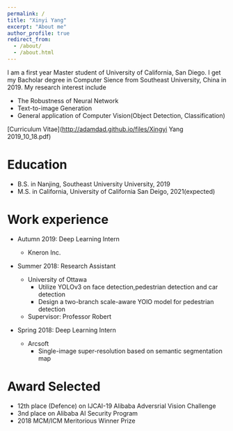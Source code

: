 ```yaml
---
permalink: /
title: "Xinyi Yang"
excerpt: "About me"
author_profile: true
redirect_from: 
  - /about/
  - /about.html
---
```


I am a first year Master student of University of California, San Diego. I get my Bacholar degree in Computer Sience from Southeast University, China in 2019. My research interest include 

* The Robustness of Neural Network
* Text-to-image Generation 
* General application of Computer Vision(Object Detection, Classification)

[Curriculum Vitae](http://adamdad.github.io/files/Xingyi Yang 2019_10_18.pdf)    

Education
======
* B.S. in Nanjing, Southeast University University, 2019
* M.S. in California, University of California San Deigo, 2021(expected)
<!-- * Ph.D in Version Control Theory, GitHub University, 2018 (expected) -->

Work experience
======
* Autumn 2019: Deep Learning Intern
  * Kneron Inc.
* Summer 2018: Research Assistant
  * University of Ottawa
    * Utilize YOLOv3 on face detection,pedestrian detection and car detection
    * Design a two-branch scale-aware YOlO model for pedestrian detection
  * Supervisor: Professor Robert

* Spring 2018: Deep Learning Intern
  * Arcsoft
    * Single-image super-resolution based on semantic segmentation map
  
Award Selected
=======
* 12th place (Defence) on IJCAI-19 Alibaba Adversrial Vision Challenge
* 3nd place on Alibaba AI Security Program
* 2018 MCM/ICM Meritorious Winner Prize
